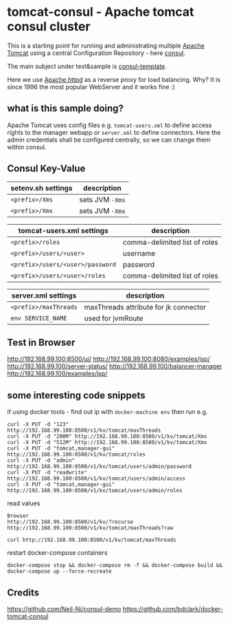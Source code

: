 # tomcat-consul - Apache tomcat consul cluster
This is a starting point for running and administrating multiple [Apache Tomcat](http://tomcat.apache.org/) using a central Configuration Repository - here [consul](https://www.consul.io/).

The main subject under test&sample is [consul-template](https://github.com/hashicorp/consul-template).   

Here we use [Apache httpd](http://httpd.apache.org/) as a reverse proxy for load balancing. Why? It is since 1996 the most popular WebServer and it works fine :)

## what is this sample doing?
Apache Tomcat uses config files e.g. ```tomcat-users.xml``` to define access rights to the manager webapp or ```server.xml``` to define connectors. Here the admin credentials shall be configured centrally, so we can change them within consul.


## Consul Key-Value 

setenv.sh settings                    | description
--------------------------------------|---------------------------------------
`<prefix>/Xms`                        | sets JVM `-Xms`
`<prefix>/Xmx`                        | sets JVM `-Xmx`

tomcat-users.xml settings             | description
--------------------------------------|---------------------------------------
`<prefix>/roles`                      | comma-delimited list of roles
`<prefix>/users/<user>`               | username
`<prefix>/users/<user>/password`      | password
`<prefix>/users/<user>/roles`         | comma-delimited list of roles

server.xml settings                   | description
--------------------------------------|---------------------------------------
`<prefix>/maxThreads`                 | maxThreads attribute for jk connector
`env SERVICE_NAME`                    | used for jvmRoute


## Test in Browser
http://192.168.99.100:8500/ui/
http://192.168.99.100:8080/examples/jsp/
http://192.168.99.100/server-status/
http://192.168.99.100/balancer-manager
http://192.168.99.100/examples/jsp/


## some interesting code snippets

if using docker tools - find out ip with ```docker-machine env``` then run e.g.
```
curl -X PUT -d "123" http://192.168.99.100:8500/v1/kv/tomcat/maxThreads
curl -X PUT -d "200M" http://192.168.99.100:8500/v1/kv/tomcat/Xms
curl -X PUT -d "512M" http://192.168.99.100:8500/v1/kv/tomcat/Xmx
curl -X PUT -d "tomcat,manager-gui" http://192.168.99.100:8500/v1/kv/tomcat/roles
curl -X PUT -d "admin" http://192.168.99.100:8500/v1/kv/tomcat/users/admin/password
curl -X PUT -d "readwrite" http://192.168.99.100:8500/v1/kv/tomcat/users/admin/access
curl -X PUT -d "tomcat,manager-gui" http://192.168.99.100:8500/v1/kv/tomcat/users/admin/roles
```

read values
```
Browser 
http://192.168.99.100:8500/v1/kv/?recurse
http://192.168.99.100:8500/v1/kv/tomcat/maxThreads?raw

curl http://192.168.99.100:8500/v1/kv/tomcat/maxThreads
```

restart docker-compose containers
```
docker-compose stop && docker-compose rm -f && docker-compose build && docker-compose up --force-recreate
```

## Credits
https://github.com/Neil-Ni/consul-demo
https://github.com/bdclark/docker-tomcat-consul

